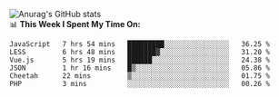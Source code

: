 
![Anurag's GitHub stats](https://github-readme-stats.vercel.app/api?username=supergczh&show_icons=true&theme=radical)
<br />
📊 **This Week I Spent My Time On:**

<!--START_SECTION:waka-->

```text
JavaScript   7 hrs 54 mins   █████████░░░░░░░░░░░░░░░░   36.25 %
LESS         6 hrs 48 mins   ███████▓░░░░░░░░░░░░░░░░░   31.20 %
Vue.js       5 hrs 19 mins   ██████░░░░░░░░░░░░░░░░░░░   24.38 %
JSON         1 hr 16 mins    █▒░░░░░░░░░░░░░░░░░░░░░░░   05.86 %
Cheetah      22 mins         ▒░░░░░░░░░░░░░░░░░░░░░░░░   01.75 %
PHP          3 mins          ░░░░░░░░░░░░░░░░░░░░░░░░░   00.26 %
```

<!--END_SECTION:waka-->
